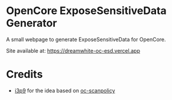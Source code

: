 # OpenCore ExposeSensitiveData Generator

A small webpage to generate ExposeSensitiveData for OpenCore.

Site available at: https://dreamwhite-oc-esd.vercel.app

# Credits

- [i3p9](https://github.com/i3p9) for the idea based on [oc-scanpolicy](https://github.com/i3p9/oc-scanpolicy)
